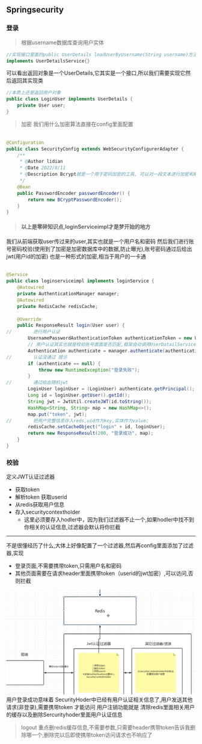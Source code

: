 ## Springsecurity

### 登录

> 根据username数据库查询用户实体

```java
//实现接口里面的public UserDetails loadUserByUsername(String username)方法
implements UserDetailsService{}
```

可以看出返回对象是一个UserDetails,它其实是一个接口,所以我们需要实现它然后返回其实现类

```java
//本质上还是返回用户对象
public class LoginUser implements UserDetails {
    private User user;
}
```

> 加密 我们用什么加密算法直接在config里面配置

```java

@Configuration
public class SecurityConfig extends WebSecurityConfigurerAdapter {
    /**
     * @Author lidian
     * @Date 2022/8/11
     * @Description Bcrypt就是一个用于密码加密的工具, 可以对一段文本进行加密和解密
     */
    @Bean
    public PasswordEncoder passwordEncoder() {
        return new BCryptPasswordEncoder();
    }
}
```

> #### 以上是零碎知识点,loginServiceimpl才是梦开始的地方
我们从前端获取user传过来的user,其实也就是一个用户名和密码 然后我们进行账号密码校验(使用到了加密是加密数据库中的数据,防止曝光),账号密码通过后给出jwt(用户id的加密) 也是一种形式的加密,相当于用户的一卡通

```java

@Service
public class loginserviceimpl implements loginService {
    @Autowired
    private AuthenticationManager manager;
    @Autowired
    private RedisCache redisCache;

    @Override
    public ResponseResult login(User user) {
//        进行用户认证
        UsernamePasswordAuthenticationToken authenticationToken = new UsernamePasswordAuthenticationToken(user.getUserName(), user.getPassword());
        // 用户认证其实也就是校验账号面面是否匹配,框架自动调用UserDatailServiceImpl里面的实现
        Authentication authenticate = manager.authenticate(authenticationToken);
//        认证没通过 提示
        if (authenticate == null) {
            throw new RuntimeException("登录失败");
        }
//        通过给出随机jwt
        LoginUser loginUser = (LoginUser) authenticate.getPrincipal();
        Long id = loginUser.getUser().getId();
        String jwt = JwtUtil.createJWT(id.toString());
        HashMap<String, String> map = new HashMap<>();
        map.put("token", jwt);
//        把用户完整信息存入reds,uid作为key,实体作为value;
        redisCache.setCacheObject("login" + id, loginUser);
        return new ResponseResult(200, "登录成功", map);
    }
}
```

### 校验

定义JWT认证过滤器

* 获取token
* 解析token 获取userid
* 从redis获取用户信息
* 存入securitycontextholder
    * 这里必须要存入hodler中，因为我们过滤器不止一个,如果hodler中找不到你相关的认证信息,过滤器会默认将你拦截

---
不是很懂经历了什么,大体上好像配置了一个过滤器,然后再config里面添加了过滤器,实现

- 登录页面,不需要携带token,只需用户名和密码
- 其他页面需要在请求header里面携带token（userid的jwt加密）,可以访问,否则拦截

![](img/auth.png)
用户登录成功意味着 SecurityHoder中已经有用户认证相关信息了,用户发送其他请求(非登录),需要携带token 才能访问 用户注销功能就是 清除redis里面相关用户的缓存以及删除Sercurityhoder里面用户认证信息
> logout 重点删redis缓存信息,不需要参数,只需要header携带token告诉我删除哪一个,删除完以后即使携带token访问请求也不响应了
